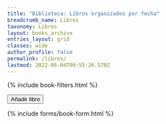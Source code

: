 ```yaml
---
title: "Biblioteca: Libros organizados por fecha"
breadcrumb_name: Libros
taxonomy: Libros
layout: books_archive
entries_layout: grid
classes: wide
author_profile: false
permalink: /libros/
lastmod: 2022-06-04T09:55:26.570Z
---
```


{% include book-filters.html %}

<span class="d-inline">
    <button class="btn btn-sm btn-primary" id="new-item" style="">
        <i class="fas fa-fw fa-plus"></i> Añadir libro
    </button>
</span>

{% include forms/book-form.html %} 





